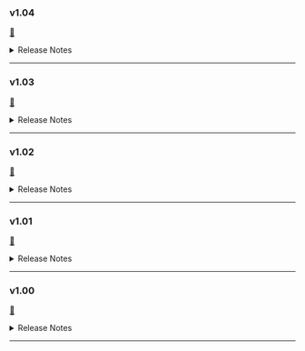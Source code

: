 ### v1.04
[💾](https://github.com/Nenotriple/gimp_upscale/releases/tag/v1.04)


<details>
  <summary>Release Notes</summary>

### New:
- Add MAcOS support.


</details>


---


### v1.03
[💾](https://github.com/Nenotriple/gimp_upscale/releases/tag/v1.03)


<details>
  <summary>Release Notes</summary>

### New:
- Add Linux support.
- Add progress bar message during upscale process.

### Other Changes:
- Disable terminal popup on Windows.
- Increase output scale limits and granularity.


</details>


---


### v1.02
[💾](https://github.com/Nenotriple/gimp_upscale/releases/tag/v1.02)


<details>
  <summary>Release Notes</summary>


### Fixed:
- Fixed installation issue present is previous versions.


</details>


---


### v1.01
[💾](https://github.com/Nenotriple/gimp_upscale/releases/tag/v1.01)


<details>
  <summary>Release Notes</summary>


### New:
- **Upscale Selected Content**:
  - Upscale only the selected content.
  - The selection is upscaled and pasted back into the original position on a new layer.
  - The scale factor is always "1x" when upscaling the selection.
- **Load Additional Models**:
  - Load additional models in NCNN format.
  - The script searches for models in the `resrgan\models` folder.
  - Each model must include a `model.param` and a `model.bin` file.
- **New Models**:
  - Two additional models: `4x-UltraSharp` and `4x-AnimeSharp`.


### Fixed:
- Fixed the issue where the script would fail when using a scale factor other than 1x.


### Other changes:
- Refactored and organized the code.


</details>

---


### v1.00
[💾](https://github.com/Nenotriple/gimp_upscale/releases/tag/v1.0)


<details>
  <summary>Release Notes</summary>


Initial release.


</details>

---
